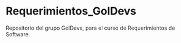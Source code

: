 # Requerimientos_GolDevs
Repositorio del grupo GolDevs, para el curso de Requerimientos de Software.
